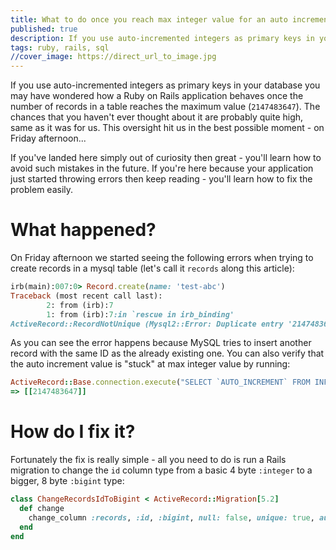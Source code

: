 ```yaml
---
title: What to do once you reach max integer value for an auto incremented column in Rails
published: true
description: If you use auto-incremented integers as primary keys in your database you may have wondered how a Ruby on Rails application behaves once the number of records in a table reaches the maximum value (`2147483647`). The chances that you haven't ever thought about it are probably quite high, same as it was for us. This oversight hit us in the best possible moment - on Friday afternoon...
tags: ruby, rails, sql
//cover_image: https://direct_url_to_image.jpg
---
```


If you use auto-incremented integers as primary keys in your database you may have wondered how a Ruby on Rails application behaves once the number of records in a table reaches the maximum value (`2147483647`). The chances that you haven't ever thought about it are probably quite high, same as it was for us. This oversight hit us in the best possible moment - on Friday afternoon...

If you've landed here simply out of curiosity then great - you'll learn how to avoid such mistakes in the future. If you're here because your application just started throwing errors then keep reading - you'll learn how to fix the problem easily.

# What happened?
On Friday afternoon we started seeing the following errors when trying to create records in a mysql table (let's call it `records` along this article):
```ruby
irb(main):007:0> Record.create(name: 'test-abc')
Traceback (most recent call last):
        2: from (irb):7
        1: from (irb):7:in `rescue in irb_binding'
ActiveRecord::RecordNotUnique (Mysql2::Error: Duplicate entry '2147483647' for key 'PRIMARY': INSERT INTO `records` (`name`, `created_at`, `updated_at`) VALUES ('test-abc', '2021-01-29 16:00:22', '2021-01-29 16:00:22'))
```

As you can see the error happens because MySQL tries to insert another record with the same ID as the already existing one. You can also verify that the auto increment value is "stuck" at max integer value by running:
```ruby
ActiveRecord::Base.connection.execute("SELECT `AUTO_INCREMENT` FROM INFORMATION_SCHEMA.TABLES WHERE TABLE_NAME = 'records'").to_a
=> [[2147483647]]
```

# How do I fix it?
Fortunately the fix is really simple - all you need to do is run a Rails migration to change the `id` column type from a basic 4 byte `:integer` to a bigger, 8 byte `:bigint` type:

```ruby
class ChangeRecordsIdToBigint < ActiveRecord::Migration[5.2]
  def change
    change_column :records, :id, :bigint, null: false, unique: true, auto_increment: true
  end
end
```
